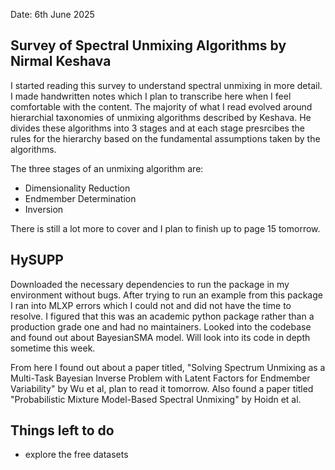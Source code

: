 Date: 6th June 2025

## Survey of Spectral Unmixing Algorithms by Nirmal Keshava

I started reading this survey to understand spectral unmixing in more detail. I made handwritten notes which I plan to transcribe here when I feel comfortable with the content. The majority of what I read evolved around hierarchial taxonomies of unmixing algorithms described by Keshava. He divides these algorithms into 3 stages and at each stage presrcibes the rules for the hierarchy based on the fundamental assumptions taken by the algorithms. 

The three stages of an unmixing algorithm are:
- Dimensionality Reduction
- Endmember Determination
- Inversion

There is still a lot more to cover and I plan to finish up to page 15 tomorrow. 

## HySUPP

Downloaded the necessary dependencies to run the package in my environment without bugs. After trying to run an example from this package I ran into MLXP errors which I could not and did not have the time to resolve. I figured that this was an academic python package rather than a production grade one and had no maintainers. Looked into the codebase and found out about BayesianSMA model. Will look into its code in depth sometime this week. 

From here I found out about a paper titled, "Solving Spectrum Unmixing as a Multi-Task Bayesian Inverse Problem with Latent Factors for Endmember Variability" by Wu et al, plan to read it tomorrow. Also found a paper titled "Probabilistic Mixture Model-Based Spectral Unmixing" by Hoidn et al.

## Things left to do
- explore the free datasets
